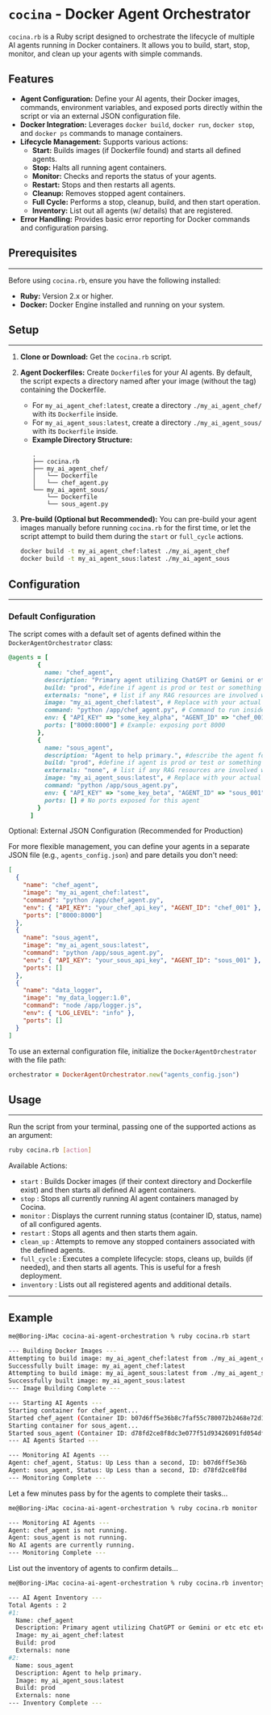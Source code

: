 # `cocina` - Docker Agent Orchestrator

`cocina.rb` is a Ruby script designed to orchestrate the lifecycle of multiple AI agents running in Docker containers. It allows you to build, start, stop, monitor, and clean up your agents with simple commands.

## Features

* **Agent Configuration:** Define your AI agents, their Docker images, commands, environment variables, and exposed ports directly within the script or via an external JSON configuration file.
* **Docker Integration:** Leverages `docker build`, `docker run`, `docker stop`, and `docker ps` commands to manage containers.
* **Lifecycle Management:** Supports various actions:
    * **Start:** Builds images (if Dockerfile found) and starts all defined agents.
    * **Stop:** Halts all running agent containers.
    * **Monitor:** Checks and reports the status of your agents.
    * **Restart:** Stops and then restarts all agents.
    * **Cleanup:** Removes stopped agent containers.
    * **Full Cycle:** Performs a stop, cleanup, build, and then start operation.
    * **Inventory:** List out all agents (w/ details) that are registered.
* **Error Handling:** Provides basic error reporting for Docker commands and configuration parsing.

## Prerequisites

---

Before using `cocina.rb`, ensure you have the following installed:

* **Ruby:** Version 2.x or higher.
* **Docker:** Docker Engine installed and running on your system.

## Setup

---

1.  **Clone or Download:** Get the `cocina.rb` script.
2.  **Agent Dockerfiles:** Create `Dockerfile`s for your AI agents. By default, the script expects a directory named after your image (without the tag) containing the Dockerfile.
    * For `my_ai_agent_chef:latest`, create a directory `./my_ai_agent_chef/` with its `Dockerfile` inside.
    * For `my_ai_agent_sous:latest`, create a directory `./my_ai_agent_sous/` with its `Dockerfile` inside.
    * **Example Directory Structure:**
        ```
        .
        ├── cocina.rb
        ├── my_ai_agent_chef/
        │   └── Dockerfile
        │   └── chef_agent.py
        └── my_ai_agent_sous/
            └── Dockerfile
            └── sous_agent.py
        ```
3.  **Pre-build (Optional but Recommended):** You can pre-build your agent images manually before running `cocina.rb` for the first time, or let the script attempt to build them during the `start` or `full_cycle` actions.

    ```bash
    docker build -t my_ai_agent_chef:latest ./my_ai_agent_chef
    docker build -t my_ai_agent_sous:latest ./my_ai_agent_sous
    ```

## Configuration

---

### Default Configuration

The script comes with a default set of agents defined within the `DockerAgentOrchestrator` class:

```ruby
@agents = [
        {
          name: "chef_agent",
          description: "Primary agent utilizing ChatGPT or Gemini or etc etc etc", #describe the agent for inventory purposes / audit
          build: "prod", #define if agent is prod or test or something else
          externals: "none", # list if any RAG resources are involved with agent
          image: "my_ai_agent_chef:latest", # Replace with your actual agent image
          command: "python /app/chef_agent.py", # Command to run inside the container
          env: { "API_KEY" => "some_key_alpha", "AGENT_ID" => "chef_001" },
          ports: ["8000:8000"] # Example: exposing port 8000
        },
        {
          name: "sous_agent",
          description: "Agent to help primary.", #describe the agent for inventory purposes / audit
          build: "prod", #define if agent is prod or test or something else
          externals: "none", # list if any RAG resources are involved with agent
          image: "my_ai_agent_sous:latest", # Replace with your actual agent image
          command: "python /app/sous_agent.py",
          env: { "API_KEY" => "some_key_beta", "AGENT_ID" => "sous_001" },
          ports: [] # No ports exposed for this agent
        }
      ]
```

Optional: External JSON Configuration (Recommended for Production)

For more flexible management, you can define your agents in a separate JSON file (e.g., `agents_config.json`) and pare details you don't need:
```json
[
  {
    "name": "chef_agent",
    "image": "my_ai_agent_chef:latest",
    "command": "python /app/chef_agent.py",
    "env": { "API_KEY": "your_chef_api_key", "AGENT_ID": "chef_001" },
    "ports": ["8000:8000"]
  },
  {
    "name": "sous_agent",
    "image": "my_ai_agent_sous:latest",
    "command": "python /app/sous_agent.py",
    "env": { "API_KEY": "your_sous_api_key", "AGENT_ID": "sous_001" },
    "ports": []
  },
  {
    "name": "data_logger",
    "image": "my_data_logger:1.0",
    "command": "node /app/logger.js",
    "env": { "LOG_LEVEL": "info" },
    "ports": []
  }
]

```

To use an external configuration file, initialize the `DockerAgentOrchestrator` with the file path:
```ruby
orchestrator = DockerAgentOrchestrator.new("agents_config.json")
```

## Usage

---

Run the script from your terminal, passing one of the supported actions as an argument:

```bash
ruby cocina.rb [action]
```

Available Actions:
- `start` : Builds Docker images (if their context directory and Dockerfile exist) and then starts all defined AI agent containers.
- `stop` : Stops all currently running AI agent containers managed by Cocina.
- `monitor` : Displays the current running status (container ID, status, name) of all configured agents.
- `restart` : Stops all agents and then starts them again.
- `clean_up` : Attempts to remove any stopped containers associated with the defined agents. 
- `full_cycle` : Executes a complete lifecycle: stops, cleans up, builds (if needed), and then starts all agents. This is useful for a fresh deployment.
- `inventory` : Lists out all registered agents and additional details.
---

## Example 

```bash
me@Boring-iMac cocina-ai-agent-orchestration % ruby cocina.rb start

--- Building Docker Images ---
Attempting to build image: my_ai_agent_chef:latest from ./my_ai_agent_chef
Successfully built image: my_ai_agent_chef:latest
Attempting to build image: my_ai_agent_sous:latest from ./my_ai_agent_sous
Successfully built image: my_ai_agent_sous:latest
--- Image Building Complete ---

--- Starting AI Agents ---
Starting container for chef_agent...
Started chef_agent (Container ID: b07d6ff5e36b8c7faf55c780072b2468e72d13dab327fe5652c17b4a81ec72b7)
Starting container for sous_agent...
Started sous_agent (Container ID: d78fd2ce8f8dc3e077f51d93426091fd054df517019f96a2bd23251539bb75ee)
--- AI Agents Started ---

--- Monitoring AI Agents ---
Agent: chef_agent, Status: Up Less than a second, ID: b07d6ff5e36b
Agent: sous_agent, Status: Up Less than a second, ID: d78fd2ce8f8d
--- Monitoring Complete ---

```

Let a few minutes pass by for the agents to complete their tasks...

``` bash
me@Boring-iMac cocina-ai-agent-orchestration % ruby cocina.rb monitor

--- Monitoring AI Agents ---
Agent: chef_agent is not running.
Agent: sous_agent is not running.
No AI agents are currently running.
--- Monitoring Complete ---
```

List out the inventory of agents to confirm details...

``` bash
me@Boring-iMac cocina-ai-agent-orchestration % ruby cocina.rb inventory

--- AI Agent Inventory ---
Total Agents : 2
#1:
  Name: chef_agent
  Description: Primary agent utilizing ChatGPT or Gemini or etc etc etc
  Image: my_ai_agent_chef:latest
  Build: prod
  Externals: none
#2:
  Name: sous_agent
  Description: Agent to help primary.
  Image: my_ai_agent_sous:latest
  Build: prod
  Externals: none
--- Inventory Complete ---
```

